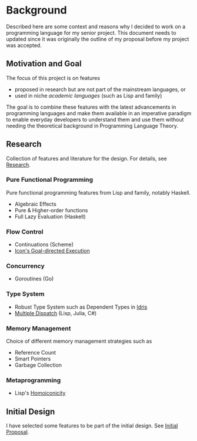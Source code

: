 # Background
Described here are some context and reasons why I decided to work on a programming language for my senior project. This document needs to updated since it was originally the outline of my proposal before my project was accepted.

## Motivation and Goal
The focus of this project is on features

- proposed in research but are not part of the mainstream languages, or
- used in niche *academic languages* (such as Lisp and family)

The goal is to combine these features with the latest advancements in programming languages and make 
them available in an imperative paradigm to enable everyday developers to understand them and use them 
without needing the theoretical background in Programming Language Theory.

## Research
Collection of features and literature for the design. For details, see [Research](/Research/README.md).

### Pure Functional Programming
Pure functional programming features from Lisp and family, notably Haskell.

- Algebraic Effects
- Pure & Higher-order functions
- Full Lazy Evaluation (Haskell)

### Flow Control
- Continuations (Scheme)
- [Icon's Goal-directed Execution](https://en.wikipedia.org/wiki/Icon_(programming_language)#Goal-directed_execution)

### Concurrency
- Goroutines (Go)

### Type System
- Robust Type System such as Dependent Types in [Idris](https://www.idris-lang.org/)
- [Multiple Dispatch](https://en.wikipedia.org/wiki/Multiple_dispatch) (Lisp, Julia, C#)

### Memory Management

Choice of different memory management strategies such as 
- Reference Count
- Smart Pointers
- Garbage Collection

### Metaprogramming
- Lisp's [Homoiconicity](https://en.wikipedia.org/wiki/Homoiconicity)

## Initial Design
I have selected some features to be part of the initial design. See 
[Initial Proposal](/Proposals/Initial.md).